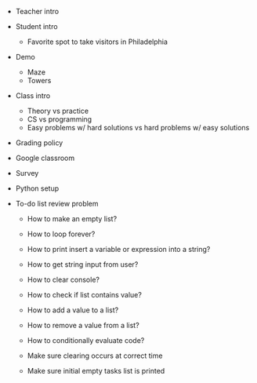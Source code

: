 - Teacher intro
- Student intro
  - Favorite spot to take visitors in Philadelphia
  
- Demo
  - Maze
  - Towers

- Class intro
  - Theory vs practice
  - CS vs programming
  - Easy problems w/ hard solutions vs hard problems w/ easy solutions

- Grading policy
- Google classroom
- Survey
- Python setup

- To-do list review problem
  - How to make an empty list?
  - How to loop forever?
  - How to print insert a variable or expression into a string?
  - How to get string input from user?
  - How to clear console?
  - How to check if list contains value?
  - How to add a value to a list?
  - How to remove a value from a list?
  - How to conditionally evaluate code?

  - Make sure clearing occurs at correct time
  - Make sure initial empty tasks list is printed
